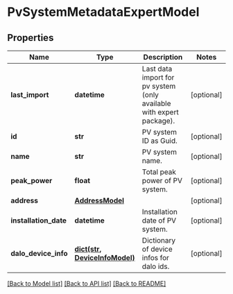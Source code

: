 # PvSystemMetadataExpertModel

## Properties
Name | Type | Description | Notes
------------ | ------------- | ------------- | -------------
**last_import** | **datetime** | Last data import for pv system (only available with expert package). | [optional] 
**id** | **str** | PV system ID as Guid. | [optional] 
**name** | **str** | PV system name. | [optional] 
**peak_power** | **float** | Total peak power of PV system. | [optional] 
**address** | [**AddressModel**](AddressModel.md) |  | [optional] 
**installation_date** | **datetime** | Installation date of PV system. | [optional] 
**dalo_device_info** | [**dict(str, DeviceInfoModel)**](DeviceInfoModel.md) | Dictionary of device infos for dalo ids. | [optional] 

[[Back to Model list]](../README.md#documentation-for-models) [[Back to API list]](../README.md#documentation-for-api-endpoints) [[Back to README]](../README.md)

